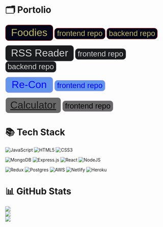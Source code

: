 # 🗂️ Portolio

<a href="https://foodies-ram.netlify.app/"><button style="color: darkkhaki; background-color: #050517; width: 150px; height: 50px; border: 1px solid firebrick; border-radius: 10px"><div style="font-size: 32px">Foodies</div></button></a> <a href="https://github.com/TEAM-R-A-M/foodies-frontend/"><button style="color: darkkhaki; background-color: #050517; width: 160px; height: 35px; border: 1px solid firebrick; border-radius: 10px"><div style="font-size: 24px">frontend repo</div></button></a> <a href="https://github.com/TEAM-R-A-M/foodies-backend/"><button style="color: darkkhaki; background-color: #050517; width: 160px; height: 35px; border: 1px solid firebrick; border-radius: 10px"><div style="font-size: 24px">backend repo</div></button></a>

<a href="https://zippy-druid-cb7554.netlify.app/"><button style="color: lightgrey; background-color: #1a1b1e; width: 215px; height: 50px; border: 1px solid grey; border-radius: 10px"><div style="font-size: 32px">RSS Reader</div></button></a> <a href="https://github.com/Code-Cellos/rss-frontend/"><button style="color: lightgrey; background-color: #1a1b1e; width: 160px; height: 35px; border: 1px solid grey; border-radius: 10px"><div style="font-size: 24px">frontend repo</div></button></a> <a href="https://github.com/Code-Cellos/rss-backend/"><button style="color: lightgrey; background-color: #1a1b1e; width: 160px; height: 35px; border: 1px solid grey; border-radius: 10px"><div style="font-size: 24px">backend repo</div></button></a>

<a href="https://team-r-a-d.github.io/Re-Con/"><button style="color: blue; background-color: cornflowerblue; width: 150px; height: 50px; border: 1px solid thistle; border-radius: 10px"><div style="font-size: 32px">Re-Con</div></button></a>  <a href="https://github.com/TEAM-R-A-D/Re-Con/"><button style="color: blue; background-color: cornflowerblue; width: 160px; height: 35px; border: 1px solid thistle; border-radius: 10px"><div style="font-size: 24px">frontend repo</div></button></a>

<button style="color: black; background-color: dimgrey; width: 175px; height: 50px; border: 1px solid white; border-radius: 10px"><div style="font-size: 32px"><a href="https://schillerandrew.github.io/Calculator/">Calculator</a></div></button> <a href="https://github.com/schillerandrew/Calculator/"><button style="color: black; background-color: dimgrey; width: 160px; height: 35px; border: 1px solid thistle; border-radius: 10px"><div style="font-size: 24px">frontend repo</div></button></a>

# 📚 Tech Stack
![JavaScript](https://img.shields.io/badge/javascript-%23323330.svg?style=for-the-badge&logo=javascript&logoColor=%23F7DF1E) ![HTML5](https://img.shields.io/badge/html5-%23E34F26.svg?style=for-the-badge&logo=html5&logoColor=white) ![CSS3](https://img.shields.io/badge/css3-%231572B6.svg?style=for-the-badge&logo=css3&logoColor=white)

![MongoDB](https://img.shields.io/badge/MongoDB-%234ea94b.svg?style=for-the-badge&logo=mongodb&logoColor=white) ![Express.js](https://img.shields.io/badge/express.js-%23404d59.svg?style=for-the-badge&logo=express&logoColor=%2361DAFB) ![React](https://img.shields.io/badge/react-%2320232a.svg?style=for-the-badge&logo=react&logoColor=%2361DAFB) ![NodeJS](https://img.shields.io/badge/node.js-6DA55F?style=for-the-badge&logo=node.js&logoColor=white)

![Redux](https://img.shields.io/badge/redux-%23593d88.svg?style=for-the-badge&logo=redux&logoColor=white) ![Postgres](https://img.shields.io/badge/postgres-%23316192.svg?style=for-the-badge&logo=postgresql&logoColor=white) ![AWS](https://img.shields.io/badge/AWS-%23FF9900.svg?style=for-the-badge&logo=amazon-aws&logoColor=white) ![Netlify](https://img.shields.io/badge/netlify-%23000000.svg?style=for-the-badge&logo=netlify&logoColor=#00C7B7) ![Heroku](https://img.shields.io/badge/heroku-%23430098.svg?style=for-the-badge&logo=heroku&logoColor=white)

# 📊 GitHub Stats
![](https://github-readme-stats.vercel.app/api?username=schillerandrew&theme=nord&hide_border=false&include_all_commits=false&count_private=true)<br/>
![](https://github-readme-streak-stats.herokuapp.com/?user=schillerandrew&theme=nord&hide_border=false)<br/>
![](https://github-readme-stats.vercel.app/api/top-langs/?username=schillerandrew&theme=nord&hide_border=false&include_all_commits=false&count_private=true&layout=compact)

<!--
**schillerandrew/schillerandrew** is a ✨ _special_ ✨ repository because its `README.md` (this file) appears on your GitHub profile.

Here are some ideas to get you started:

- 🔭 I’m currently working on ...
- 🌱 I’m currently learning ...
- 👯 I’m looking to collaborate on ...
- 🤔 I’m looking for help with ...
- 💬 Ask me about ...
- 📫 How to reach me: ...
- 😄 Pronouns: ...
- ⚡ Fun fact: ...
-->
